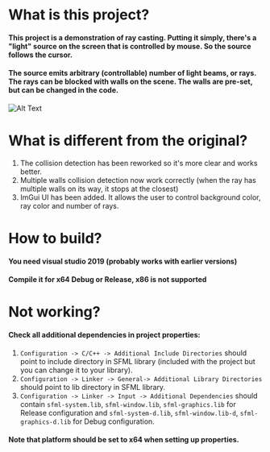 # What is this project?
#### This project is a demonstration of ray casting. Putting it simply, there's a "light" source on the screen that is controlled by mouse. So the source follows the cursor.
#### The source emits arbitrary (controllable) number of light beams, or rays. The rays can be blocked with walls on the scene. The walls are pre-set, but can be changed in the code.
![Alt Text](https://giphy.com/embed/9HJ1FoczL5SjX2J7xi)

# What is different from the original?
1. The collision detection has been reworked so it's more clear and works better.
2. Multiple walls collision detection now work correctly (when the ray has multiple walls on its way, it stops at the closest)
3. ImGui UI has been added. It allows the user to control background color, ray color and number of rays.

# How to build?
#### You need visual studio 2019 (probably works with earlier versions)
#### Compile it for x64 Debug or Release, x86 is not supported

# Not working?
#### Check all additional dependencies in project properties:
1. `Configuration -> C/C++ -> Additional Include Directories` should point to include directory in SFML library (included with the project but you can change it to your library).
2. `Configuration -> Linker -> General-> Additional Library Directories` should point to lib directory in SFML library.
3. `Configuration -> Linker -> Input -> Additional Dependencies` should contain `sfml-system.lib`, `sfml-window.lib`, `sfml-graphics.lib` for Release configuration and `sfml-system-d.lib`, `sfml-window.lib-d`, `sfml-graphics-d.lib` for Debug configuration.

#### Note that platform should be set to x64 when setting up properties.
